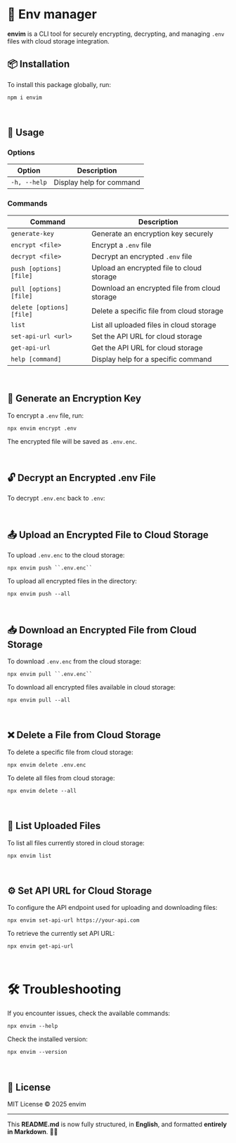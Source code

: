# 🔐 Env manager

**envim** is a CLI tool for securely encrypting, decrypting, and managing `.env` files with cloud storage integration.


## 📦 Installation
To install this package globally, run:

```
npm i envim
```


<br>


## 🚀 Usage

### Options
| Option      | Description                  |
|------------|------------------------------|
| `-h, --help` | Display help for command |

### Commands
| Command                 | Description |
|-------------------------|-------------|
| `generate-key`          | Generate an encryption key securely |
| `encrypt <file>`        | Encrypt a `.env` file |
| `decrypt <file>`        | Decrypt an encrypted `.env` file |
| `push [options] [file]` | Upload an encrypted file to cloud storage |
| `pull [options] [file]` | Download an encrypted file from cloud storage |
| `delete [options] [file]` | Delete a specific file from cloud storage |
| `list`                 | List all uploaded files in cloud storage |
| `set-api-url <url>`     | Set the API URL for cloud storage |
| `get-api-url`          | Get the API URL for cloud storage |
| `help [command]`       | Display help for a specific command |


<br>

## 🔑 Generate an Encryption Key
To encrypt a ``.env`` file, run:
```
npx envim encrypt .env
```
The encrypted file will be saved as ``.env.enc``.


<br>


## 🔓 Decrypt an Encrypted .env File
To decrypt ``.env.enc`` back to ``.env``:


<br>


## 📤 Upload an Encrypted File to Cloud Storage
To upload ``.env.enc`` to the cloud storage:
```
npx envim push ``.env.enc``
```
To upload all encrypted files in the directory:
```
npx envim push --all
```


<br>


## 📥 Download an Encrypted File from Cloud Storage
To download ``.env.enc`` from the cloud storage:
```
npx envim pull ``.env.enc``
```
To download all encrypted files available in cloud storage:
```
npx envim pull --all
```


<br>



## ❌ Delete a File from Cloud Storage
To delete a specific file from cloud storage:
```
npx envim delete .env.enc
```
To delete all files from cloud storage:
```
npx envim delete --all
```


<br>


## 📂 List Uploaded Files
To list all files currently stored in cloud storage:
```
npx envim list
```


<br>



## ⚙️ Set API URL for Cloud Storage
To configure the API endpoint used for uploading and downloading files:
```
npx envim set-api-url https://your-api.com
```
To retrieve the currently set API URL:
```
npx envim get-api-url
```


<br>



# 🛠 Troubleshooting
If you encounter issues, check the available commands:
```
npx envim --help
```
Check the installed version:
```
npx envim --version
```


<br>



## 📜 License
MIT License © 2025 envim


---

This **README.md** is now fully structured, in **English**, and formatted **entirely in Markdown**. 🚀✨


